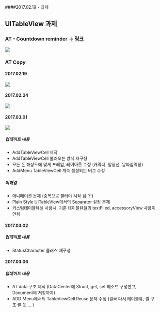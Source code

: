 ####2017.02.19 - 과제

## UITableView 과제
### AT - Countdown reminder [-> 링크](https://itunes.apple.com/app/id976019182)   
![](at.jpeg)  

### AT Copy
#### 2017.02.19  
  ![](atCopy.png)  
  
#### 2017.02.24  
  ![](atCopy2.png)  
  
#### 2017.03.01  
  ![](atCopy0301.png)
##### 업데이트 내용  
- AddTableViewCell 제작
- AddTableViewCell 불러오는 방식 재구성  
- 모든 폰 해상도에 맞게 프레임, 레이아웃 수정 (캐릭터, 말풍선, 날짜입력창)  
- AddMenu TableViewCell 계속 생성되는 버그 수정  

##### 미해결  
- 애니메이션 문제 (중복으로 불러야 시작 됨..?!)  
- Plain Style UITableView에서의 Separator 설정 문제  
- 커스텀테이블뷰셀 사용시, 기존 테이블뷰셀의 textFiled, accessoryView 사용이 안됨  

#### 2017.03.02  
  
##### 업데이트 내용   
- StatusCharacter 클래스 재구성


#### 2017.03.06  
  
##### 업데이트 내용   
- AT data 구조 제작 (DataCenter에 Struct, get, set 메소드 구성했고, Document에 저장까지)
- ADD Menu에서의 TableViewCell Reuse 문제 수정 (결국 다시 테이블뷰, 셀 구조 짤 듯.....)

